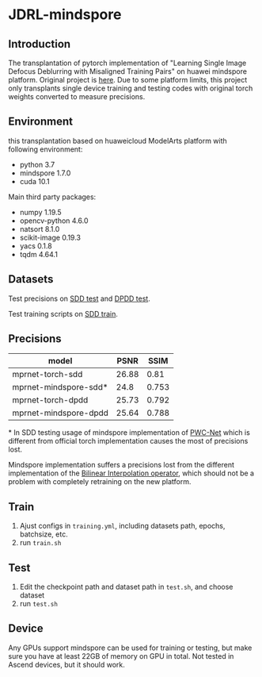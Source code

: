 # JDRL-mindspore

## Introduction

The transplantation of pytorch implementation of "Learning Single Image Defocus Deblurring with Misaligned Training Pairs" on huawei mindspore platform. Original project is [here](https://github.com/liyucs/JDRL). Due to some platform limits, this project only transplants single device training and testing codes with original torch weights converted to measure precisions.

## Environment

this transplantation based on huaweicloud ModelArts platform with following environment:

- python 3.7
- mindspore 1.7.0
- cuda 10.1

Main third party packages:

- numpy 1.19.5
- opencv-python 4.6.0
- natsort 8.1.0
- scikit-image 0.19.3
- yacs 0.1.8
- tqdm 4.64.1

## Datasets

Test precisions on [SDD test](https://drive.google.com/file/d/1f6WQmBPNp3StdQZVahq9JA5J_5u1h9SN/view?usp=sharing) and [DPDD test](https://github.com/Abdullah-Abuolaim/defocus-deblurring-dual-pixel). 

Test training scripts on [SDD train](https://github.com/Abdullah-Abuolaim/defocus-deblurring-dual-pixel).

## Precisions

| model | PSNR | SSIM |
| ----- | ---- | ---- |
| mprnet-torch-sdd | 26.88 | 0.81 |
| mprnet-mindspore-sdd* | 24.8 | 0.753 |
| mprnet-torch-dpdd | 25.73 | 0.792 |
| mprnet-mindspore-dpdd | 25.64 | 0.788 |

\* In SDD testing usage of mindspore implementation of [PWC-Net](https://gitee.com/mindspore/models/tree/master/official/cv/PWCNet) which is different from official torch implementation causes the most of precisions lost.

Mindspore implementation suffers a precisions lost from the different implementation of the [Bilinear Interpolation operator](https://www.mindspore.cn/docs/zh-CN/r1.10/note/api_mapping/pytorch_diff/ResizeBilinear.html), which should not be a problem with completely retraining on the new platform.

## Train

1. Ajust configs in `training.yml`, including datasets path, epochs, batchsize, etc.
2. run `train.sh`

## Test

1. Edit the checkpoint path and dataset path in `test.sh`, and choose dataset
2. run `test.sh`

## Device

Any GPUs support mindspore can be used for training or testing, but make sure you have at least 22GB of memory on GPU in total.
Not tested in Ascend devices, but it should work.
